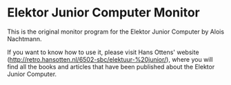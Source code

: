 # Elektor Junior Computer Monitor

This is the original monitor program for the Elektor Junior Computer by Alois Nachtmann.

If you want to know how to use it, please visit Hans Ottens' website (http://retro.hansotten.nl/6502-sbc/elektuur-%20junior/), where you will find all the books and articles that have been published about the Elektor Junior Computer.
